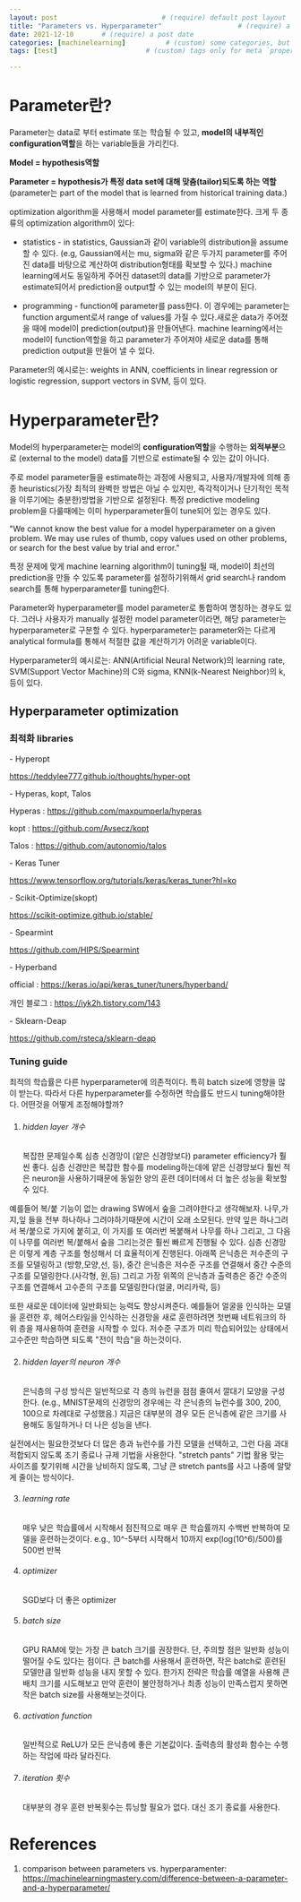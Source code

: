 ```yaml
---
layout: post                          # (require) default post layout
title: "Parameters vs. Hyperparameter"                   # (require) a string title
date: 2021-12-10       # (require) a post date
categories: [machinelearning]          # (custom) some categories, but makesure these categories already exists inside path of `category/`
tags: [test]                      # (custom) tags only for meta `property="article:tag"`

---
```




# Parameter란?

Parameter는 data로 부터 estimate 또는 학습될 수 있고, **model의 내부적인 configuration역할**을 하는 variable들을 가리킨다. 



**Model = hypothesis역할**



**Parameter = hypothesis가 특정 data set에 대해 맞춤(tailor)되도록 하는 역할** (parameter는 part of the model that is learned from historical training data.)



optimization algorithm을 사용해서 model parameter를 estimate한다. 크게 두 종류의 optimization algorithm이 있다:

- statistics - in statistics, Gaussian과 같이 variable의 distribution을 assume할 수 있다. (e.g, Gaussian에서는 mu, sigma와 같은 두가지 parameter를 주어진 data를 바탕으로 계산하여 distribution형태를 확보할 수 있다.) machine learning에서도 동일하게 주어진 dataset의 data를 기반으로 parameter가 estimate되어서 prediction을 output할 수 있는 model의 부분이 된다. 

- programming - function에 parameter를 pass한다. 이 경우에는 parameter는 function argument로서 range of values를 가질 수 있다.새로운 data가 주어졌을 때에 model이 prediction(output)을 만들어낸다. machine learning에서는 model이 function역할을 하고 parameter가 주어져야 새로운 data를 통해 prediction output을 만들어 낼 수 있다.



Parameter의 예시로는: weights in ANN, coefficients in linear regression or logistic regression, support vectors in SVM, 등이 있다.





# Hyperparameter란?

Model의 hyperparameter는 model의 **configuration역할**을 수행하는 **외적부분**으로 (external to the model) data를 기반으로 estimate될 수 있는 값이 아니다. 

주로 model parameter들을 estimate하는 과정에 사용되고, 사용자/개발자에 의해 종종 heuristics(가장 최적의 완벽한 방법은 아닐 수 있지만, 즉각적이거나 단기적인 목적을 이루기에는 충분한)방법을 기반으로 설정된다. 특정 predictive modeling problem을 다룰때에는 이미 hyperparameter들이 tune되어 있는 경우도 있다.

"We cannot know the best value for a model hyperparameter on a given problem. We may use rules of thumb, copy values used on other problems, or search for the best value by trial and error."

특정 문제에 맞게 machine learning algorithm이 tuning될 때, model이 최선의 prediction을 만들 수 있도록 parameter를 설정하기위해서 grid search나 random search를 통해 hyperparameter를 tuning한다. 

Parameter와 hyperparameter를 model parameter로 통합하여 명칭하는 경우도 있다. 그러나 사용자가 manually 설정한 model parameter이라면, 해당 parameter는 hyperparameter로 구분할 수 있다. hyperparameter는 parameter와는 다르게 analytical formula를 통해서 적절한 값을 계산하기가 어려운 variable이다.  



Hyperparameter의 예시로는: ANN(Artificial Neural Network)의 learning rate, SVM(Support Vector Machine)의 C와 sigma, KNN(k-Nearest Neighbor)의 k, 등이 있다.



## Hyperparameter optimization



### 최적화 libraries

 \- Hyperopt

https://teddylee777.github.io/thoughts/hyper-opt



 \- Hyperas, kopt, Talos

Hyperas : https://github.com/maxpumperla/hyperas

kopt : https://github.com/Avsecz/kopt

Talos : https://github.com/autonomio/talos



 \- Keras Tuner

https://www.tensorflow.org/tutorials/keras/keras_tuner?hl=ko

 

\- Scikit-Optimize(skopt)

https://scikit-optimize.github.io/stable/

 

\- Spearmint

https://github.com/HIPS/Spearmint



 \- Hyperband

official : https://keras.io/api/keras_tuner/tuners/hyperband/

개인 블로그 : https://iyk2h.tistory.com/143



 \- Sklearn-Deap

https://github.com/rsteca/sklearn-deap



### Tuning guide

최적의 학습률은 다른 hyperparameter에 의존적이다. 특히 batch size에 영향을 많이 받는다. 따라서 다른 hyperparameter를 수정하면 학습률도 반드시 tuning해야한다. 어떤것을 어떻게 조정해야할까?



1. ###### hidden layer 개수

   복잡한 문제일수록 심층 신경망이 (얕은 신경망보다) parameter efficiency가 훨씬 좋다.
   심층 신경만은 복잡한 함수를 modeling하는데에 얕은 신경망보다 훨씬 적은 neuron을 사용하기때문에 동일한 양의 훈련 데이터에서 더 높은 성능을 확보할 수 있다.

 예를들어 복/붙 기능이 없는 drawing SW에서 숲을 그려야한다고 생각해보자. 나무,가지,잎 들을 전부 하나하나 그려야하기때문에 시간이 오래 소모된다. 만약 잎은 하나그려서 복/붙으로 가지에 붙히고, 이 가지를 또 여러번 복붙해서 나무를 하나 그리고, 그 다음 이 나무를 여러번 복/붙해서 숲을 그리는것은 훨씬 빠르게 진행될 수 있다. 심층 신경망은 이렇게 계층 구조를 형성해서 더 효율적이게 진행된다. 아래쪽 은닉층은 저수준의 구조를 모델링하고 (방향,모양,선, 등), 중간 은닉층은 저수준 구조를 연결해서 중간 수준의 구조를 모델링한다.(사각형, 원,등) 그리고 가장 위쪽의 은닉층과 출력층은 중간 수준의 구조를 연결해서 고수준의 구조를 모델링한다(얼굴, 머리카락, 등)

 또한 새로운 데이터에 일반화되는 능력도 향상시켜준다. 예를들어 얼굴을 인식하는 모델을 훈련한 후, 헤어스타일을 인식하는 신경망을 새로 훈련하려면 첫번째 네트워크의 하위 층을 재사용하여 훈련을 시작할 수 있다. 저수준 구조가 미리 학습되어있는 상태에서 고수준만 학습하면 되도록 "전이 학습"을 하는것이다. 



2. ###### hidden layer의 neuron 개수

   은닉층의 구성 방식은 일반적으로 각 층의 뉴런을 점점 줄여서 깔대기 모양을 구성한다.
   (e.g., MNIST문제의 신경망의 경우에는 각 은닉층의 뉴런수를 300, 200, 100으로 차례대로 구성했음.)
   지금은 대부분의 경우 모든 은닉층에 같은 크기를 사용해도 동일하거나 더 나은 성능을 낸다. 

 실전에서는 필요한것보다 더 많은 층과 뉴런수를 가진 모델을 선택하고, 그런 다음 과대적합되지 않도록 조기 종료나 규제 기법을 사용한다. 
 "stretch pants" 기법 활용
 맞는 사이즈를 찾기위해 시간을 낭비하지 않도록, 그냥 큰 stretch pants를 사고 나중에 알맞게 줄이는 방식이다.



3. ###### learning rate

   매우 낮은 학습률에서 시작해서 점진적으로 매우 큰 학습률까지 수백번 반복하여 모델을 훈련하는것이다. 
   e.g., 10^-5부터 시작해서 10까지 exp(log(10^6)/500)를 500번 반복

   

4. ###### optimizer

   SGD보다 더 좋은 optimizer

   

5. ###### batch size

   GPU RAM에 맞는 가장 큰 batch 크기를 권장한다. 단, 주의할 점은 일반화 성능이 떨어질 수도 있다는 점이다. 큰 batch를 사용해서 훈련하면, 작은 batch로 훈련된 모델만큼 일반화 성능을 내지 못할 수 있다. 
   한가지 전략은 학습률 예열을 사용해 큰 배치 크기를 시도해보고 만약 훈련이 불안정하거나 최종 성능이 만족스럽지 못하면 작은 batch size를 사용해보는것이다.

   

6. ###### activation function

   일반적으로 ReLU가 모든 은닉층에 좋은 기본값이다.
   출력층의 활성화 함수는 수행하는 작업에 따라 달라진다.

   

7. ###### iteration 횟수

   대부분의 경우 훈련 반복횟수는 튜닝할 필요가 없다. 대신 조기 종료를 사용한다.

   

# References

1. comparison between parameters vs. hyperparamenter: https://machinelearningmastery.com/difference-between-a-parameter-and-a-hyperparameter/